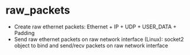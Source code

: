 # raw_packets
* Create raw ethernet packets: Ethernet + IP + UDP + USER_DATA + Padding
* Send raw ethernet packets on raw network interface (Linux): socket2 object to bind and send/recv packets on raw network interface
